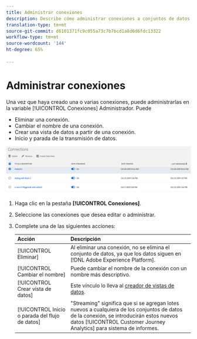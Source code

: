 ```yaml
---
title: Administrar conexiones
description: Describe cómo administrar conexiones a conjuntos de datos de Platform.
translation-type: tm+mt
source-git-commit: d6101371fc9c055a73c7b7bcd1a8d6d6fdc13322
workflow-type: tm+mt
source-wordcount: '144'
ht-degree: 65%

---
```



# Administrar conexiones

Una vez que haya creado una o varias conexiones, puede administrarlas en la variable [!UICONTROL Conexiones] Administrador. Puede

* Eliminar una conexión.
* Cambiar el nombre de una conexión.
* Crear una vista de datos a partir de una conexión.
* Inicio y parada de la transmisión de datos.

![Administrador de conexiones](assets/connections-manager.png)

1. Haga clic en la pestaña **[!UICONTROL Conexiones]**.

2. Seleccione las conexiones que desea editar o administrar.

3. Complete una de las siguientes acciones:

   | Acción | Descripción |
   |---|---|
   | [!UICONTROL Eliminar] | Al eliminar una conexión, no se elimina el conjunto de datos, ya que los datos siguen en [!DNL Adobe Experience Platform]. |
   | [!UICONTROL Cambiar el nombre] | Puede cambiar el nombre de la conexión con un nombre más descriptivo. |
   | [!UICONTROL Crear vista de datos] | Este vínculo lo lleva al [creador de vistas de datos](/help/data-views/create-dataview.md). |
   | [!UICONTROL Inicio o parada del flujo de datos] | &quot;Streaming&quot; significa que si se agregan lotes nuevos a cualquiera de los conjuntos de datos de la conexión, se introducirán estos nuevos datos [!UICONTROL Customer Journey Analytics] para sistema de informes. |



